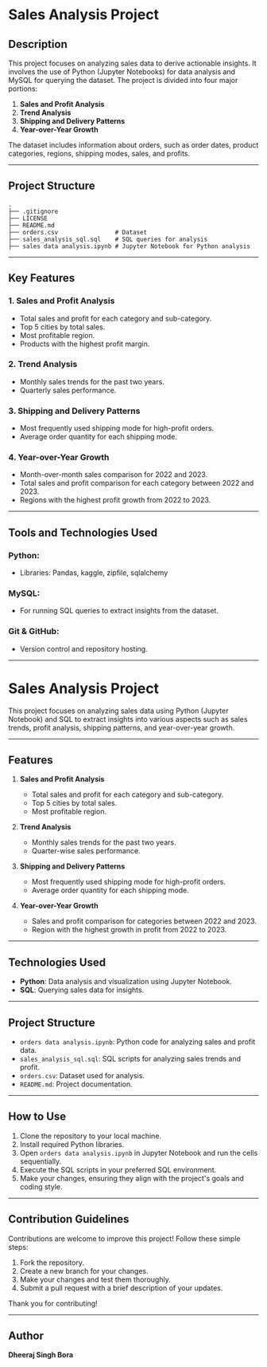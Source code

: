 # Sales Analysis Project

## Description
This project focuses on analyzing sales data to derive actionable insights. It involves the use of Python (Jupyter Notebooks) for data analysis and MySQL for querying the dataset. The project is divided into four major portions:

1. **Sales and Profit Analysis**
2. **Trend Analysis**
3. **Shipping and Delivery Patterns**
4. **Year-over-Year Growth**

The dataset includes information about orders, such as order dates, product categories, regions, shipping modes, sales, and profits.

---

## Project Structure

```
.
├── .gitignore
├── LICENSE
├── README.md
├── orders.csv                # Dataset
├── sales_analysis_sql.sql    # SQL queries for analysis
├── sales data analysis.ipynb # Jupyter Notebook for Python analysis
```

---

## Key Features

### 1. Sales and Profit Analysis
- Total sales and profit for each category and sub-category.
- Top 5 cities by total sales.
- Most profitable region.
- Products with the highest profit margin.

### 2. Trend Analysis
- Monthly sales trends for the past two years.
- Quarterly sales performance.

### 3. Shipping and Delivery Patterns
- Most frequently used shipping mode for high-profit orders.
- Average order quantity for each shipping mode.

### 4. Year-over-Year Growth
- Month-over-month sales comparison for 2022 and 2023.
- Total sales and profit comparison for each category between 2022 and 2023.
- Regions with the highest profit growth from 2022 to 2023.

---

## Tools and Technologies Used

### Python:
- Libraries: Pandas, kaggle, zipfile, sqlalchemy

### MySQL:
- For running SQL queries to extract insights from the dataset.

### Git & GitHub:
- Version control and repository hosting.

---

# Sales Analysis Project

This project focuses on analyzing sales data using Python (Jupyter Notebook) and SQL to extract insights into various aspects such as sales trends, profit analysis, shipping patterns, and year-over-year growth.

---

## Features

1. **Sales and Profit Analysis**
   - Total sales and profit for each category and sub-category.
   - Top 5 cities by total sales.
   - Most profitable region.

2. **Trend Analysis**
   - Monthly sales trends for the past two years.
   - Quarter-wise sales performance.

3. **Shipping and Delivery Patterns**
   - Most frequently used shipping mode for high-profit orders.
   - Average order quantity for each shipping mode.

4. **Year-over-Year Growth**
   - Sales and profit comparison for categories between 2022 and 2023.
   - Region with the highest growth in profit from 2022 to 2023.

---

## Technologies Used

- **Python**: Data analysis and visualization using Jupyter Notebook.
- **SQL**: Querying sales data for insights.

---

## Project Structure

- `orders data analysis.ipynb`: Python code for analyzing sales and profit data.
- `sales_analysis_sql.sql`: SQL scripts for analyzing sales trends and profit.
- `orders.csv`: Dataset used for analysis.
- `README.md`: Project documentation.

---

## How to Use

1. Clone the repository to your local machine.
2. Install required Python libraries.
3. Open `orders data analysis.ipynb` in Jupyter Notebook and run the cells sequentially.
4. Execute the SQL scripts in your preferred SQL environment.
5. Make your changes, ensuring they align with the project's goals and coding style.

---

## Contribution Guidelines

Contributions are welcome to improve this project! Follow these simple steps:

1. Fork the repository.
2. Create a new branch for your changes.
3. Make your changes and test them thoroughly.
4. Submit a pull request with a brief description of your updates.

Thank you for contributing!

---

## Author
**Dheeraj Singh Bora**
